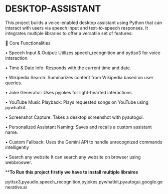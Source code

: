 # DESKTOP-ASSISTANT
This project builds a voice-enabled desktop assistant using Python that can interact with users via speech input and text-to-speech responses. It integrates multiple libraries to offer a versatile set of features:


🔧 Core Functionalities

•	Speech Input & Output: Utilizes speech_recognition and pyttsx3 for voice interaction.

•	Time & Date Info: Responds with the current time and date.

•	Wikipedia Search: Summarizes content from Wikipedia based on user queries.

•	Joke Generator: Uses pyjokes for light-hearted interactions.

•	YouTube Music Playback: Plays requested songs on YouTube using pywhatkit.

•	Screenshot Capture: Takes a desktop screenshot with pyautogui.

•	Personalized Assistant Naming: Saves and recalls a custom assistant name.

•	Custom Fallback: Uses the Gemini API to handle unrecognized commands intelligently

•	Search any website It can search any website on browser using webbroswer.


****To Run this project firstly we have to install multiple libraires**

pyttsx3,pyaudio,speech_recognition,pyjokes,pywhatkit,pyautogui,google.generative.ai

